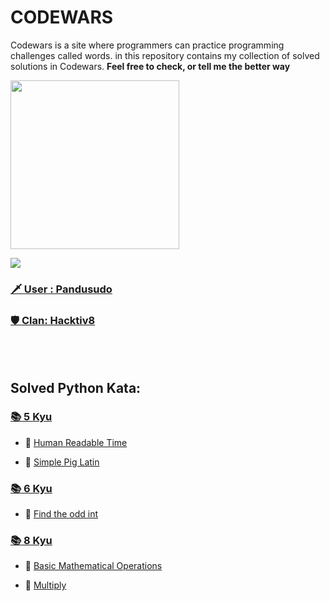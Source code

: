   # CODEWARS
   Codewars is a site where programmers can practice programming challenges called words. in this repository contains my collection of solved solutions in Codewars. **Feel free to check, or tell me the better way**

  <img height="270" src="https://miro.medium.com/max/1050/1*a9L7ZZhi8hIAJmWXmSaPXw.png">

  [<img src="https://www.codewars.com/users/pandusudo/badges/large">](https://www.codewars.com/users/pandusudo)

  ### [:dagger: User : Pandusudo ](https://www.codewars.com/users/pandusudo)

  ### [:shield: Clan: Hacktiv8 ](https://www.codewars.com/users/pandusudo)
  <br/></br>




  ## Solved Python Kata:


  ### [:books: 5 Kyu](https://github.com/pandusudo/CODEWARS)

  - :green_book:
  [Human Readable Time](https://github.com/pandusudo/CODEWARS)
  
  
  - :green_book:
  [Simple Pig Latin](https://github.com/pandusudo/CODEWARS)
  
   ### [:books: 6 Kyu](https://github.com/pandusudo/CODEWARS)
  
  - :green_book:
  [Find the odd int](https://github.com/pandusudo/CODEWARS)
  
  ### [:books: 8 Kyu](https://github.com/pandusudo/CODEWARS)
  
  - :green_book:
  [Basic Mathematical Operations](https://github.com/pandusudo/CODEWARS)
  
  - :green_book:
  [Multiply](https://github.com/pandusudo/CODEWARS)
